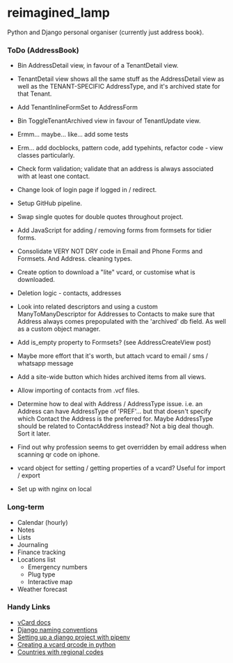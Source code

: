 # reimagined_lamp
Python and Django personal organiser (currently just address book).

### ToDo (AddressBook)

- Bin AddressDetail view, in favour of a TenantDetail view.
- TenantDetail view shows all the same stuff as the AddressDetail view as well as the TENANT-SPECIFIC AddressType, and it's archived state for that Tenant.
- Add TenantInlineFormSet to AddressForm
- Bin ToggleTenantArchived view in favour of TenantUpdate view.

- Ermm... maybe... like... add some tests
- Erm... add docblocks, pattern code, add typehints, refactor code - view classes particularly.
- Check form validation; validate that an address is always associated with at least one contact.
- Change look of login page if logged in / redirect.
- Setup GitHub pipeline.
- Swap single quotes for double quotes throughout project.
- Add JavaScript for adding / removing forms from formsets for tidier forms.
- Consolidate VERY NOT DRY code in Email and Phone Forms and Formsets. And Address. cleaning types.
- Create option to download a "lite" vcard, or customise what is downloaded.
- Deletion logic - contacts, addresses
- Look into related descriptors and using a custom ManyToManyDescriptor for Addresses to Contacts to make sure that Address always comes prepopulated with the 'archived' db field. As well as a custom object manager.
- Add is_empty property to Formsets? (see AddressCreateView post)
- Maybe more effort that it's worth, but attach vcard to email / sms / whatsapp message
- Add a site-wide button which hides archived items from all views.
- Allow importing of contacts from .vcf files.
- Determine how to deal with Address / AddressType issue. i.e. an Address can have AddressType of 'PREF'... but that doesn't specify which Contact the Address is the preferred for. Maybe AddressType should be related to ContactAddress instead? Not a big deal though. Sort it later.
- Find out why profession seems to get overridden by email address when scanning qr code on iphone.
- vcard object for setting / getting properties of a vcard? Useful for import / export
- Set up with nginx on local


### Long-term

- Calendar (hourly)
- Notes
- Lists
- Journaling
- Finance tracking
- Locations list
  - Emergency numbers
  - Plug type
  - Interactive map
- Weather forecast


### Handy Links

- [vCard docs](https://en.wikipedia.org/wiki/VCard)
- [Django naming conventions](https://stackoverflow.com/questions/31816624/naming-convention-for-django-url-templates-models-and-views)
- [Setting up a django project with pipenv](https://python.plainenglish.io/setting-up-a-basic-django-project-with-pipenv-7c58fa2ec631)
- [Creating a vcard qrcode in python](https://www.joshfinnie.com/blog/creating-a-vcard-qr-code-in-python/)
- [Countries with regional codes](https://github.com/lukes/ISO-3166-Countries-with-Regional-Codes/blob/master/all/all.csv)